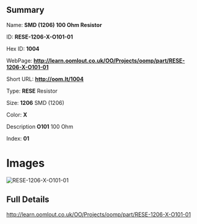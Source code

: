 

## Summary
 
Name: __SMD (1206) 100 Ohm Resistor__

ID: __RESE-1206-X-O101-01__

Hex ID: __1004__

WebPage: __http://learn.oomlout.co.uk/OO/Projects/oomp/part/RESE-1206-X-O101-01__

Short URL: __http://oom.lt/1004__


Type: __RESE__ Resistor 

Size: __1206__ SMD (1206) 

Color: __X__  

Description __O101__ 100 Ohm 

Index: __01__


# Images
![RESE-1206-X-O101-01](http://oomlout.com/oomp-gen/parts/RESE-1206-X-O101-01/RESE-1206-X-O101-01_420.jpg)



## Full Details

 http://learn.oomlout.co.uk/OO/Projects/oomp/part/RESE-1206-X-O101-01















